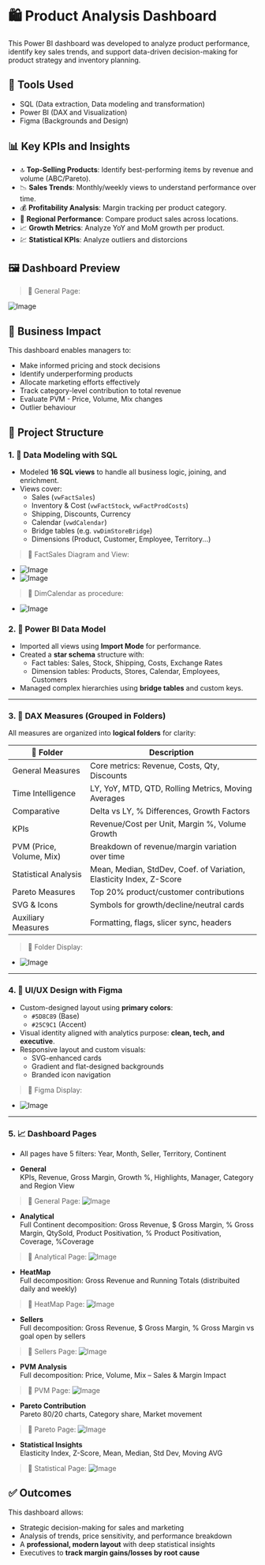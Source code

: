 # 🛍️ Product Analysis Dashboard

This Power BI dashboard was developed to analyze product performance, identify key sales trends, and support data-driven decision-making for product strategy and inventory planning.

## 🧰 Tools Used

- SQL (Data extraction, Data modeling and transformation)
- Power BI (DAX and Visualization)
- Figma (Backgrounds and Design)


## 📊 Key KPIs and Insights

- 🔝 **Top-Selling Products**: Identify best-performing items by revenue and volume (ABC/Pareto).
- 📉 **Sales Trends**: Monthly/weekly views to understand performance over time.
- 💰 **Profitability Analysis**: Margin tracking per product category.
- 📍 **Regional Performance**: Compare product sales across locations.
- 📈 **Growth Metrics**: Analyze YoY and MoM growth per product.
- 💹 **Statistical KPIs**: Analyze outliers and distorcions 

## 🖼️ Dashboard Preview

> 📸 General Page:

![Image](https://github.com/user-attachments/assets/5ef84557-67db-488d-a29f-153268560448)

## 🧠 Business Impact

This dashboard enables managers to:

- Make informed pricing and stock decisions
- Identify underperforming products
- Allocate marketing efforts effectively
- Track category-level contribution to total revenue
- Evaluate PVM - Price, Volume, Mix changes
- Outlier behaviour

## 📂 Project Structure

### 1. 📂 Data Modeling with SQL
- Modeled **16 SQL views** to handle all business logic, joining, and enrichment.
- Views cover:
  - Sales (`vwFactSales`)
  - Inventory & Cost (`vwFactStock`, `vwFactProdCosts`)
  - Shipping, Discounts, Currency
  - Calendar (`vwdCalendar`)
  - Bridge tables (e.g. `vwDimStoreBridge`)
  - Dimensions (Product, Customer, Employee, Territory...)
 
> 📸 FactSales Diagram and View:
  - ![Image](https://github.com/user-attachments/assets/f6f3175a-50ff-4b67-8151-5d46bc0b930e)
  - ![Image](https://github.com/user-attachments/assets/51b5bc65-1e68-4f15-b90f-be633ea9e578)

> 📸 DimCalendar as procedure:
  - ![Image](https://github.com/user-attachments/assets/f3294313-1ef7-4ce3-98d9-6e695b3c9d18)

### 2. 🔗 Power BI Data Model
- Imported all views using **Import Mode** for performance.
- Created a **star schema** structure with:
  - Fact tables: Sales, Stock, Shipping, Costs, Exchange Rates
  - Dimension tables: Products, Stores, Calendar, Employees, Customers
- Managed complex hierarchies using **bridge tables** and custom keys.

---

### 3. 🧠 DAX Measures (Grouped in Folders)
All measures are organized into **logical folders** for clarity:

| 📁 Folder                | Description                                                                 |
|-------------------------|-----------------------------------------------------------------------------|
| General Measures         | Core metrics: Revenue, Costs, Qty, Discounts                               |
| Time Intelligence        | LY, YoY, MTD, QTD, Rolling Metrics, Moving Averages                        |
| Comparative              | Delta vs LY, % Differences, Growth Factors                                 |
| KPIs                     | Revenue/Cost per Unit, Margin %, Volume Growth                             |
| PVM (Price, Volume, Mix) | Breakdown of revenue/margin variation over time                            |
| Statistical Analysis     | Mean, Median, StdDev, Coef. of Variation, Elasticity Index, Z-Score        |
| Pareto Measures          | Top 20% product/customer contributions                                     |
| SVG & Icons              | Symbols for growth/decline/neutral cards                                   |
| Auxiliary Measures       | Formatting, flags, slicer sync, headers                                    |

> 📸 Folder Display:
  - ![Image](https://github.com/user-attachments/assets/4e7e5c3c-3e31-4629-b20d-2141b497ab65)

---

### 4. 🎨 UI/UX Design with Figma
- Custom-designed layout using **primary colors**:
  - `#5D8C89` (Base)
  - `#25C9C1` (Accent)
- Visual identity aligned with analytics purpose: **clean, tech, and executive**.
- Responsive layout and custom visuals:
  - SVG-enhanced cards
  - Gradient and flat-designed backgrounds
  - Branded icon navigation
    
> 📸 Figma Display:
  - ![Image](https://github.com/user-attachments/assets/c64c561a-9a62-4e2e-9a32-a1426e35f02f)


---

### 5. 📈 Dashboard Pages
  - All pages have 5 filters: Year, Month, Seller, Territory, Continent

- **General**  
  KPIs, Revenue, Gross Margin, Growth %, Highlights, Manager, Category and Region View
  
> 📸 General Page:
![Image](https://github.com/user-attachments/assets/5ef84557-67db-488d-a29f-153268560448)

- **Analytical**  
  Full Continent decomposition: Gross Revenue, $ Gross Margin, % Gross Margin, QtySold, Product Positivation, % Product Positivation, Coverage, %Coverage

> 📸 Analytical Page:
![Image](https://github.com/user-attachments/assets/664edc29-4b8a-4023-b6b3-18d0db0aac64)
   
- **HeatMap**  
  Full decomposition: Gross Revenue and Running Totals (distribuited daily and weekly)

> 📸 HeatMap Page:
![Image](https://github.com/user-attachments/assets/7f3dc2cd-1c6f-4f86-992c-e13e6a9e2cdd)
  
- **Sellers**  
  Full decomposition: Gross Revenue, $ Gross Margin, % Gross Margin vs goal open by sellers

> 📸 Sellers Page:
![Image](https://github.com/user-attachments/assets/35f5d973-4016-4a3a-8c4b-091f8cdc5c46)
  
- **PVM Analysis**  
  Full decomposition: Price, Volume, Mix – Sales & Margin Impact
  
> 📸 PVM Page:
![Image](https://github.com/user-attachments/assets/4fb108a2-8abf-4924-bce2-84cb032e0314)
  
- **Pareto Contribution**  
  Pareto 80/20 charts, Category share, Market movement
  
> 📸 Pareto Page:
![Image](https://github.com/user-attachments/assets/38e210d9-65de-4ab6-8c62-cee1f28a8966)

- **Statistical Insights**  
  Elasticity Index, Z-Score, Mean, Median, Std Dev, Moving AVG

> 📸 Statistical Page:
![Image](https://github.com/user-attachments/assets/6ebb0a72-c201-4b34-bb1f-280ca30ff51e)

  

## ✅ Outcomes

This dashboard allows:
- Strategic decision-making for sales and marketing
- Analysis of trends, price sensitivity, and performance breakdown
- A **professional, modern layout** with deep statistical insights
- Executives to **track margin gains/losses by root cause**







